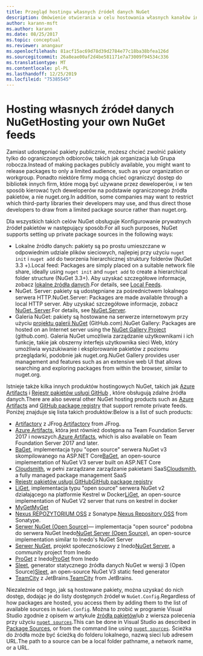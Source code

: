 ```yaml
---
title: Przegląd hostingu własnych źródeł danych NuGet
description: Omówienie otwierania w celu hostowania własnych kanałów informacyjnych lub Galerii pakietów NuGet lokalnie lub zdalnie.
author: karann-msft
ms.author: karann
ms.date: 08/25/2017
ms.topic: conceptual
ms.reviewer: anangaur
ms.openlocfilehash: 81acf15ac69d78d39d2784e77c18ba38bfea126d
ms.sourcegitcommit: 26a8eae00af2d4be581171e7a73009f94534c336
ms.translationtype: MT
ms.contentlocale: pl-PL
ms.lasthandoff: 12/25/2019
ms.locfileid: "75385545"
---
```

# <a name="hosting-your-own-nuget-feeds"></a><span data-ttu-id="2dd73-103">Hosting własnych źródeł danych NuGet</span><span class="sxs-lookup"><span data-stu-id="2dd73-103">Hosting your own NuGet feeds</span></span>

<span data-ttu-id="2dd73-104">Zamiast udostępniać pakiety publicznie, możesz chcieć zwolnić pakiety tylko do ograniczonych odbiorców, takich jak organizacja lub Grupa robocza.</span><span class="sxs-lookup"><span data-stu-id="2dd73-104">Instead of making packages publicly available, you might want to release packages to only a limited audience, such as your organization or workgroup.</span></span> <span data-ttu-id="2dd73-105">Ponadto niektóre firmy mogą chcieć ograniczyć dostęp do bibliotek innych firm, które mogą być używane przez deweloperów, i w ten sposób kierować tych deweloperów na podstawie ograniczonego źródła pakietów, a nie nuget.org.</span><span class="sxs-lookup"><span data-stu-id="2dd73-105">In addition, some companies may want to restrict which third-party libraries their developers may use, and thus direct those developers to draw from a limited package source rather than nuget.org.</span></span>

<span data-ttu-id="2dd73-106">Dla wszystkich takich celów NuGet obsługuje Konfigurowanie prywatnych źródeł pakietów w następujący sposób:</span><span class="sxs-lookup"><span data-stu-id="2dd73-106">For all such purposes, NuGet supports setting up private package sources in the following ways:</span></span>

- <span data-ttu-id="2dd73-107">Lokalne źródło danych: pakiety są po prostu umieszczane w odpowiednim udziale plików sieciowych, najlepiej przy użyciu `nuget init` i `nuget add` do tworzenia hierarchicznej struktury folderów (NuGet 3.3 +).</span><span class="sxs-lookup"><span data-stu-id="2dd73-107">Local feed: Packages are simply placed on a suitable network file share, ideally using `nuget init` and `nuget add` to create a hierarchical folder structure (NuGet 3.3+).</span></span> <span data-ttu-id="2dd73-108">Aby uzyskać szczegółowe informacje, zobacz [lokalne źródła danych](../hosting-packages/local-feeds.md).</span><span class="sxs-lookup"><span data-stu-id="2dd73-108">For details, see [Local Feeds](../hosting-packages/local-feeds.md).</span></span>
- <span data-ttu-id="2dd73-109">NuGet. Server: pakiety są udostępniane za pośrednictwem lokalnego serwera HTTP.</span><span class="sxs-lookup"><span data-stu-id="2dd73-109">NuGet.Server: Packages are made available through a local HTTP server.</span></span> <span data-ttu-id="2dd73-110">Aby uzyskać szczegółowe informacje, zobacz [NuGet. Server](../hosting-packages/nuget-server.md).</span><span class="sxs-lookup"><span data-stu-id="2dd73-110">For details, see [NuGet.Server](../hosting-packages/nuget-server.md).</span></span>
- <span data-ttu-id="2dd73-111">Galeria NuGet: pakiety są hostowane na serwerze internetowym przy użyciu [projektu galerii NuGet](https://github.com/NuGet/NuGetGallery#build-and-run-the-gallery-in-arbitrary-number-easy-steps) (GitHub.com).</span><span class="sxs-lookup"><span data-stu-id="2dd73-111">NuGet Gallery: Packages are hosted on an Internet server using the [NuGet Gallery Project](https://github.com/NuGet/NuGetGallery#build-and-run-the-gallery-in-arbitrary-number-easy-steps) (github.com).</span></span> <span data-ttu-id="2dd73-112">Galeria NuGet umożliwia zarządzanie użytkownikami i ich funkcje, takie jak obszerny interfejs użytkownika sieci Web, który umożliwia wyszukiwanie i eksplorowanie pakietów z poziomu przeglądarki, podobnie jak nuget.org.</span><span class="sxs-lookup"><span data-stu-id="2dd73-112">NuGet Gallery provides user management and features such as an extensive web UI that allows searching and exploring packages from within the browser, similar to nuget.org.</span></span>

<span data-ttu-id="2dd73-113">Istnieje także kilka innych produktów hostingowych NuGet, takich jak [Azure Artifacts](https://www.visualstudio.com/docs/package/nuget/publish) i [Rejestr pakietów usługi GitHub](https://help.github.com/articles/configuring-nuget-for-use-with-github-package-registry) , które obsługują zdalne źródła danych.</span><span class="sxs-lookup"><span data-stu-id="2dd73-113">There are also several other NuGet hosting products such as [Azure Artifacts](https://www.visualstudio.com/docs/package/nuget/publish) and [GitHub package registry](https://help.github.com/articles/configuring-nuget-for-use-with-github-package-registry) that support remote private feeds.</span></span> <span data-ttu-id="2dd73-114">Poniżej znajduje się lista takich produktów:</span><span class="sxs-lookup"><span data-stu-id="2dd73-114">Below is a list of such products:</span></span>

- <span data-ttu-id="2dd73-115">[Artifactory](https://www.jfrog.com/artifactory/) z JFrog.</span><span class="sxs-lookup"><span data-stu-id="2dd73-115">[Artifactory](https://www.jfrog.com/artifactory/) from JFrog.</span></span>
- <span data-ttu-id="2dd73-116">[Azure Artifacts](https://www.visualstudio.com/docs/package/nuget/publish), która jest również dostępna na Team Foundation Server 2017 i nowszych.</span><span class="sxs-lookup"><span data-stu-id="2dd73-116">[Azure Artifacts](https://www.visualstudio.com/docs/package/nuget/publish), which is also available on Team Foundation Server 2017 and later.</span></span>
- <span data-ttu-id="2dd73-117">[BaGet](https://github.com/loic-sharma/BaGet), implementacja typu "open source" serwera NuGet v3 skompilowanego na ASP.NET Core</span><span class="sxs-lookup"><span data-stu-id="2dd73-117">[BaGet](https://github.com/loic-sharma/BaGet), an open-source implementation of NuGet V3 server built on ASP.NET Core</span></span>
- <span data-ttu-id="2dd73-118">[Cloudsmith](https://cloudsmith.io/l/nuget-feed/), w pełni zarządzane zarządzanie pakietami SaaS</span><span class="sxs-lookup"><span data-stu-id="2dd73-118">[Cloudsmith](https://cloudsmith.io/l/nuget-feed/), a fully managed package management SaaS</span></span>
- [<span data-ttu-id="2dd73-119">Rejestr pakietów usługi GitHub</span><span class="sxs-lookup"><span data-stu-id="2dd73-119">GitHub package registry</span></span>](https://help.github.com/articles/configuring-nuget-for-use-with-github-package-registry)
- <span data-ttu-id="2dd73-120">[LiGet](https://github.com/ai-traders/liget), implementacja typu "open source" serwera NuGet v2 działającego na platformie Kestrel w Docker</span><span class="sxs-lookup"><span data-stu-id="2dd73-120">[LiGet](https://github.com/ai-traders/liget), an open-source implementation of NuGet V2 server that runs on kestrel in docker</span></span>
- [<span data-ttu-id="2dd73-121">MyGet</span><span class="sxs-lookup"><span data-stu-id="2dd73-121">MyGet</span></span>](https://myget.org)
- <span data-ttu-id="2dd73-122">[Nexus REPOZYTORIUM OSS](https://www.sonatype.com/nexus-repository-oss) z Sonatype.</span><span class="sxs-lookup"><span data-stu-id="2dd73-122">[Nexus Repository OSS](https://www.sonatype.com/nexus-repository-oss) from Sonatype.</span></span>
- <span data-ttu-id="2dd73-123">[Serwer NuGet (Open Source)](https://github.com/svenkle/nuget-server)— implementacja "open source" podobna do serwera NuGet Inedo</span><span class="sxs-lookup"><span data-stu-id="2dd73-123">[NuGet Server (Open Source)](https://github.com/svenkle/nuget-server), an open-source implementation similar to Inedo's NuGet Server</span></span>
- <span data-ttu-id="2dd73-124">[Serwer NuGet](http://nugetserver.net/), projekt społecznościowy z Inedo</span><span class="sxs-lookup"><span data-stu-id="2dd73-124">[NuGet Server](http://nugetserver.net/), a community project from Inedo</span></span>
- <span data-ttu-id="2dd73-125">[ProGet](https://inedo.com/proget) z Inedo</span><span class="sxs-lookup"><span data-stu-id="2dd73-125">[ProGet](https://inedo.com/proget) from Inedo</span></span>
- <span data-ttu-id="2dd73-126">[Sleet](https://github.com/emgarten/sleet), generator statycznego źródła danych NuGet w wersji 3 (Open Source)</span><span class="sxs-lookup"><span data-stu-id="2dd73-126">[Sleet](https://github.com/emgarten/sleet), an open-source NuGet V3 static feed generator</span></span>
- <span data-ttu-id="2dd73-127">[TeamCity](https://www.jetbrains.com/teamcity/) z JetBrains.</span><span class="sxs-lookup"><span data-stu-id="2dd73-127">[TeamCity](https://www.jetbrains.com/teamcity/) from JetBrains.</span></span>

<span data-ttu-id="2dd73-128">Niezależnie od tego, jak są hostowane pakiety, można uzyskać do nich dostęp, dodając je do listy dostępnych źródeł w `NuGet.Config`.</span><span class="sxs-lookup"><span data-stu-id="2dd73-128">Regardless of how packages are hosted, you access them by adding them to the list of available sources in `NuGet.Config`.</span></span> <span data-ttu-id="2dd73-129">Można to zrobić w programie Visual Studio zgodnie z opisem w artykule [źródła pakietów](../consume-packages/install-use-packages-visual-studio.md#package-sources)lub z wiersza polecenia przy użyciu [`nuget sources`](../reference/cli-reference/cli-ref-sources.md).</span><span class="sxs-lookup"><span data-stu-id="2dd73-129">This can be done in Visual Studio as described in [Package Sources](../consume-packages/install-use-packages-visual-studio.md#package-sources), or from the command line using [`nuget sources`](../reference/cli-reference/cli-ref-sources.md).</span></span> <span data-ttu-id="2dd73-130">Ścieżka do źródła może być ścieżką do folderu lokalnego, nazwą sieci lub adresem URL.</span><span class="sxs-lookup"><span data-stu-id="2dd73-130">The path to a source can be a local folder pathname, a network name, or a URL.</span></span>
